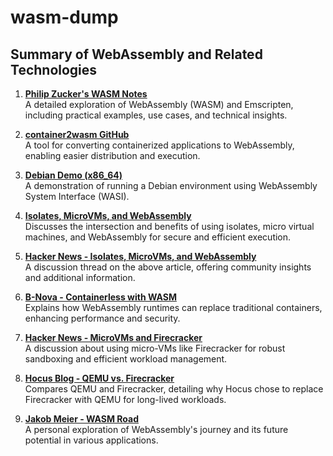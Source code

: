 # wasm-dump
## Summary of WebAssembly and Related Technologies

1. **[Philip Zucker's WASM Notes](https://www.philipzucker.com/notes/Languages/wasm/)**  
   A detailed exploration of WebAssembly (WASM) and Emscripten, including practical examples, use cases, and technical insights.

2. **[container2wasm GitHub](https://github.com/ktock/container2wasm)**  
   A tool for converting containerized applications to WebAssembly, enabling easier distribution and execution.

3. **[Debian Demo (x86_64)](https://ktock.github.io/container2wasm-demo/amd64-debian-wasi.html?net=none)**  
   A demonstration of running a Debian environment using WebAssembly System Interface (WASI).

4. **[Isolates, MicroVMs, and WebAssembly](https://notes.crmarsh.com/isolates-microvms-and-webassembly)**  
   Discusses the intersection and benefits of using isolates, micro virtual machines, and WebAssembly for secure and efficient execution.

5. **[Hacker News - Isolates, MicroVMs, and WebAssembly](https://news.ycombinator.com/item?id=32987813)**  
   A discussion thread on the above article, offering community insights and additional information.

6. **[B-Nova - Containerless with WASM](https://b-nova.com/en/home/content/how-containerless-works-thanks-to-web-assembly-runtimes/)**  
   Explains how WebAssembly runtimes can replace traditional containers, enhancing performance and security.

7. **[Hacker News - MicroVMs and Firecracker](https://news.ycombinator.com/item?id=37774057)**  
   A discussion about using micro-VMs like Firecracker for robust sandboxing and efficient workload management.

8. **[Hocus Blog - QEMU vs. Firecracker](https://hocus.dev/blog/qemu-vs-firecracker/)**  
   Compares QEMU and Firecracker, detailing why Hocus chose to replace Firecracker with QEMU for long-lived workloads.

9. **[Jakob Meier - WASM Road](https://www.jakobmeier.ch/wasm-road-2)**  
   A personal exploration of WebAssembly's journey and its future potential in various applications.
